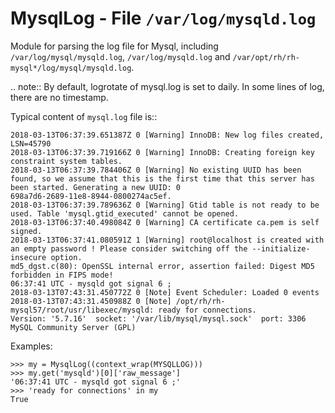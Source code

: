 MysqlLog - File ``/var/log/mysqld.log``
=======================================

Module for parsing the log file for Mysql, including ``/var/log/mysql/mysqld.log``,
``/var/log/mysqld.log`` and ``/var/opt/rh/rh-mysql*/log/mysql/mysqld.log``.

.. note::
    By default, logrotate of mysql.log is set to daily.
    In some lines of log, there are no timestamp.

Typical content of ``mysql.log`` file is::

    2018-03-13T06:37:39.651387Z 0 [Warning] InnoDB: New log files created, LSN=45790
    2018-03-13T06:37:39.719166Z 0 [Warning] InnoDB: Creating foreign key constraint system tables.
    2018-03-13T06:37:39.784406Z 0 [Warning] No existing UUID has been found, so we assume that this is the first time that this server has been started. Generating a new UUID: 0
    698a7d6-2689-11e8-8944-0800274ac5ef.
    2018-03-13T06:37:39.789636Z 0 [Warning] Gtid table is not ready to be used. Table 'mysql.gtid_executed' cannot be opened.
    2018-03-13T06:37:40.498084Z 0 [Warning] CA certificate ca.pem is self signed.
    2018-03-13T06:37:41.080591Z 1 [Warning] root@localhost is created with an empty password ! Please consider switching off the --initialize-insecure option.
    md5_dgst.c(80): OpenSSL internal error, assertion failed: Digest MD5 forbidden in FIPS mode!
    06:37:41 UTC - mysqld got signal 6 ;
    2018-03-13T07:43:31.450772Z 0 [Note] Event Scheduler: Loaded 0 events
    2018-03-13T07:43:31.450988Z 0 [Note] /opt/rh/rh-mysql57/root/usr/libexec/mysqld: ready for connections.
    Version: '5.7.16'  socket: '/var/lib/mysql/mysql.sock'  port: 3306  MySQL Community Server (GPL)

Examples:

    >>> my = MysqlLog((context_wrap(MYSQLLOG)))
    >>> my.get('mysqld')[0]['raw_message']
    '06:37:41 UTC - mysqld got signal 6 ;'
    >>> 'ready for connections' in my
    True